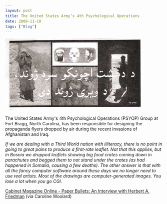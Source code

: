 ```yaml
---
layout: post
title: The United States Army’s 4th Psychological Operations
date: 2008-11-10
tags: ["Blog"]
---
```


![](k3Im6rfOqg4vh8zasVS5SWK9o1_500.jpg)  

The United States Army's 4th Psychological Operations (PSYOP) Group at Fort Bragg, North Carolina, has been responsible for designing the propaganda flyers dropped by air during the recent invasions of Afghanistan and Iraq.

_If we are dealing with a Third World nation with illiteracy, there is no point in going to great pains to produce a first-rate leaflet. Not that this applies, but in Bosnia we dropped leaflets showing big food crates coming down in parachutes and begged them to not stand under the crates (as had happened in Somalia, causing a few deaths). The other answer is that with all the fancy computer software around these days we no longer need to use real artists. Most of the drawings are computer-generated images. You lose a lot when you go CGI._

[Cabinet Magazine Online - Paper Bullets: An Interview with Herbert A. Friedman](http://www.cabinetmagazine.org/issues/12/pefferFriedman.php) (via Caroline Woolard)